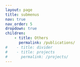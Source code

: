 ```yaml
---
layout: page
title: submenus
nav: true
nav_order: 5
dropdown: true
children: 
    - title: Others
      permalink: /publications/
#    - title: divider
#    - title: projects
#      permalink: /projects/
---
```

